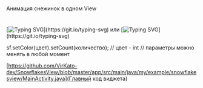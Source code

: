 ###
Анимация снежинок в одном View

#
<!---Пример кода-->
[![Typing SVG](https://readme-typing-svg.herokuapp.com?color=%2336BCF7&lines=SnowflakesView+sf+=+new+SnowflakesView(this);)](https://git.io/typing-svg)
или
[![Typing SVG](https://readme-typing-svg.herokuapp.com?color=%2336BCF7&lines=SnowflakesView+sf+=+findViewById(R.id.+...);)](https://git.io/typing-svg)

sf.setColor(цвет).setCount(количество);
// цвет - int
// параметры можно менять в любой момент

[https://github.com/VirKato-dev/SnowflakesView/blob/master/app/src/main/java/my/example/snowflakesview/MainActivity.java](Главный код виджета)

